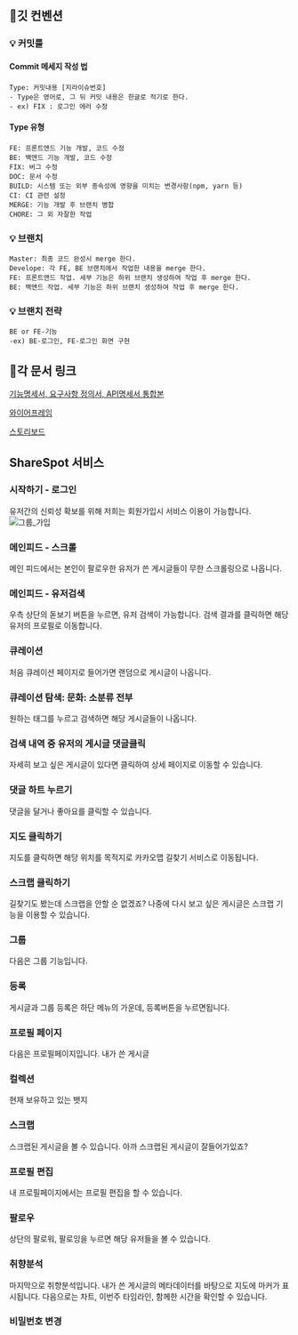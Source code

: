 ## 📌깃 컨벤션

### 💡 커밋룰

#### Commit 메세지 작성 법

```
Type: 커밋내용 [지라이슈번호]
- Type은 영어로, 그 뒤 커밋 내용은 한글로 적기로 한다.
- ex) FIX : 로그인 에러 수정
```

#### Type 유형

```
FE: 프론트앤드 기능 개발, 코드 수정
BE: 백앤드 기능 개발, 코드 수정
FIX: 버그 수정
DOC: 문서 수정
BUILD: 시스템 또는 외부 종속성에 영향을 미치는 변경사항(npm, yarn 등)
CI: CI 관련 설정
MERGE: 기능 개발 후 브랜치 병합
CHORE: 그 외 자잘한 작업
```

### 💡 브랜치

```
Master: 최종 코드 완성시 merge 한다.
Develope: 각 FE, BE 브랜치에서 작업한 내용을 merge 한다.
FE: 프론트앤드 작업. 세부 기능은 하위 브랜치 생성하여 작업 후 merge 한다.
BE: 백앤드 작업. 세부 기능은 하위 브랜치 생성하여 작업 후 merge 한다.
```

### 💡 브랜치 전략

```
BE or FE-기능
-ex) BE-로그인, FE-로그인 화면 구현
```

## 📌각 문서 링크

[기능명세서, 요구사항 정의서, API명세서 통합본](https://docs.google.com/spreadsheets/d/1Snsq4_rEgos0y4JuI4C1bfJfTSqp9-xIvPWQTEl6qoY/edit#gid=0)

[와이어프레임](https://ovenapp.io/view/M10rj2Ij6jc580rV5fPBZKw8izPXFVDp/INGlZ)

[스토리보드](https://www.figma.com/file/UMAq04A8MwNMbEdVgHQgA2/%EB%94%94%EC%9E%90%EC%9D%B81?node-id=0%3A1)

## ShareSpot 서비스

### 시작하기 - 로그인

유저간의 신뢰성 확보를 위해 저희는 회원가입시 서비스 이용이 가능합니다.
![그룹_가입](/uploads/9b6a63a6c9679d95b50b9c18182b73cf/그룹_가입.jpg)
### 메인피드 - 스크롤

메인 피드에서는 본인이 팔로우한 유저가 쓴 게시글들이 무한 스크롤링으로 나옵니다.

### 메인피드 - 유저검색

우측 상단의 돋보기 버튼을 누르면, 유저 검색이 가능합니다.
검색 결과를 클릭하면 해당 유저의 프로필로 이동합니다.

### 큐레이션

처음 큐레이션 페이지로 들어가면 랜덤으로 게시글이 나옵니다.

### 큐레이션 탐색: 문화: 소분류 전부

원하는 태그를 누르고 검색하면 해당 게시글들이 나옵니다.

### 검색 내역 중 유저의 게시글 댓글클릭

자세히 보고 싶은 게시글이 있다면 클릭하여 상세 페이지로 이동할 수 있습니다.

### 댓글 하트 누르기

댓글을 달거나 좋아요를 클릭할 수 있습니다.

### 지도 클릭하기

지도를 클릭하면 해당 위치를 목적지로 카카오맵 길찾기 서비스로 이동됩니다.

### 스크랩 클릭하기

길찾기도 봤는데 스크랩을 안할 순 없겠죠?
나중에 다시 보고 싶은 게시글은 스크랩 기능을 이용할 수 있습니다.

### 그룹

다음은 그룹 기능입니다.

### 등록

게시글과 그룹 등록은 하단 메뉴의 가운데, 등록버튼을 누르면됩니다.

### 프로필 페이지

다음은 프로필페이지입니다.
내가 쓴 게시글

### 컬렉션

현재 보유하고 있는 뱃지

### 스크랩

스크랩된 게시글을 볼 수 있습니다.
아까 스크랩된 게시글이 잘들어가있죠?

### 프로필 편집

내 프로필페이지에서는 프로필 편집을 할 수 있습니다.

### 팔로우

상단의 팔로워, 팔로잉을 누르면 해당 유저들을 볼 수 있습니다.

### 취향분석

마지막으로 취향분석입니다.
내가 쓴 게시글의 메타데이터를 바탕으로 지도에 마커가 표시됩니다.
다음으로는 차트,
이번주 타임라인,
함께한 시간을 확인할 수 있습니다.

### 비밀번호 변경

